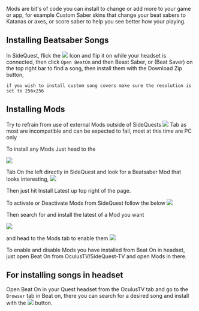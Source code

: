 Mods are bit's of code you can install to change or add more to your game or app, for example Custom Saber skins that change your beat sabers to Katanas or axes, or score saber to help you see better how your playing.

Installing Beatsaber Songs
----
In SideQuest, flick the ![](https://cdn.discordapp.com/attachments/608376262347587595/608391608572051457/Screenshot_1076.png) Icon and flip it on while your headset is connected, then click `Open BeatOn` and then Beast Saber, or (Beat Saver) on the top right bar to find a song, then install them with the Download Zip button,

`if you wish to install custom song covers make sure the resolution is set to 256x256`


Installing Mods
----
Try to refrain from use of external Mods outside of SideQuests  [![](https://cdn.discordapp.com/attachments/608376262347587595/610263775584714773/Screenshot_1199.png)](https://sidequestvr.com/#/apps/4) Tab as most are incompatible and can be expected to fail, most at this time are PC only

To install any Mods Just head to the

![](https://cdn.discordapp.com/attachments/608376262347587595/608392779755683993/Screenshot_1078.png)

Tab On the left directly in SideQuest and look for a Beatsaber Mod that looks interesting, 
![](https://cdn.discordapp.com/attachments/608376262347587595/609099226160300058/Screenshot_1126.png)

Then just hit Install Latest up top right of the page.


To activate or Deactivate Mods from SideQuest follow the below
![](https://cdn.discordapp.com/attachments/608376262347587595/608394170247413763/Screenshot_1079.png)

Then search for and install the latest of a Mod you want

![](https://cdn.discordapp.com/attachments/608376262347587595/609099705246416911/Screenshot_1127.png)

and head to the Mods tab to enable them
![](https://cdn.discordapp.com/attachments/608376262347587595/609099688838299678/Screenshot_1128.png)


To enable and disable Mods you have installed from Beat On in headset, just open Beat On from OculusTV/SideQuest-TV and open Mods in there.

For installing songs in headset
----

Open Beat On in your Quest headset from the OculusTV tab and go to the `Browser` tab in Beat on, there you can search for a desired song and install with the ![](https://cdn.discordapp.com/attachments/608376262347587595/610275673201967145/Screenshot_1200.png) button.



